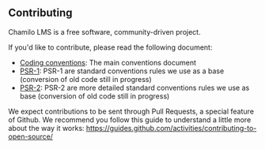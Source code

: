 Contributing
------------

Chamilo LMS is a free software, community-driven project.

If you'd like to contribute, please read the following document:

* [Coding conventions][1]: The main conventions document
* [PSR-1][2]: PSR-1 are standard conventions rules we use as a base (conversion of old code still in progress)
* [PSR-2][3]: PSR-2 are more detailed standard conventions rules we use as base (conversion of old code still in progress)

We expect contributions to be sent through Pull Requests, a special feature of Github. We recommend you follow this guide to understand a little more about the way it works: https://guides.github.com/activities/contributing-to-open-source/

[1]: https://support.chamilo.org/projects/chamilo-18/wiki/Coding_conventions
[2]: https://github.com/php-fig/fig-standards/blob/master/accepted/PSR-1-basic-coding-standard.md
[3]: https://github.com/php-fig/fig-standards/blob/master/accepted/PSR-2-coding-style-guide.md
